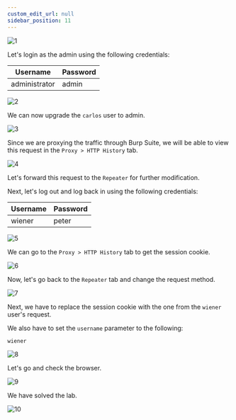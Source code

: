 ```yaml
---
custom_edit_url: null
sidebar_position: 11
---
```


![1](https://github.com/Knign/Write-ups/assets/110326359/73ad1e49-c6ab-4d85-b04f-211dc275b154)

Let's login as the admin using the following credentials:

| Username | Password |
| -------- | -------- |
| administrator         | admin         |

![2](https://github.com/Knign/Write-ups/assets/110326359/1bf1d705-0b91-4f8a-be99-d3ba18aabc4c)

We can now upgrade the `carlos` user to admin.

![3](https://github.com/Knign/Write-ups/assets/110326359/c8272181-c074-4cbd-a8c8-c99a7e9093ff)

Since we are proxying the traffic through Burp Suite, we will be able to view this request in the `Proxy > HTTP History` tab.

![4](https://github.com/Knign/Write-ups/assets/110326359/54384e46-02d0-4402-be31-f6f68a2620af)

Let's forward this request to the `Repeater` for further modification.

Next, let's log out and log back in using the following credentials:

| Username | Password |
| -------- | -------- |
| wiener         | peter         |

![5](https://github.com/Knign/Write-ups/assets/110326359/e58f99ef-9fba-4101-be3f-5d8704d6bf20)

We can go to the `Proxy > HTTP History` tab to get the session cookie.

![6](https://github.com/Knign/Write-ups/assets/110326359/11de2d78-cdec-4a12-8894-22609761e8da)

Now, let's go back to the `Repeater` tab and change the request method.

![7](https://github.com/Knign/Write-ups/assets/110326359/7a5562b0-e467-4cc4-8ab4-52b4af27c5e3)

Next, we have to replace the session cookie with the one from the `wiener` user's request.

We also have to set the `username` parameter to the following:

```
wiener
```

![8](https://github.com/Knign/Write-ups/assets/110326359/50edf04e-c15b-4bc5-8f0b-9ef667a0b362)

Let's go and check the browser.

![9](https://github.com/Knign/Write-ups/assets/110326359/d4e8cee7-dfc2-4818-8995-6569eab9f7c1)

We have solved the lab.

![10](https://github.com/Knign/Write-ups/assets/110326359/64f69236-a934-4cf1-a7c9-d900a951a2c6)

